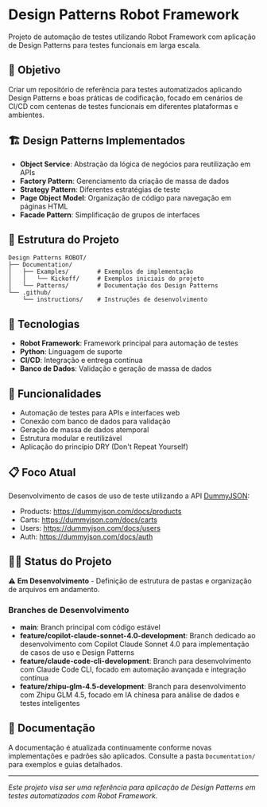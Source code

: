# Design Patterns Robot Framework

Projeto de automação de testes utilizando Robot Framework com aplicação de Design Patterns para testes funcionais em larga escala.

## 🎯 Objetivo

Criar um repositório de referência para testes automatizados aplicando Design Patterns e boas práticas de codificação, focado em cenários de CI/CD com centenas de testes funcionais em diferentes plataformas e ambientes.

## 🏗️ Design Patterns Implementados

- **Object Service**: Abstração da lógica de negócios para reutilização em APIs
- **Factory Pattern**: Gerenciamento da criação de massa de dados
- **Strategy Pattern**: Diferentes estratégias de teste
- **Page Object Model**: Organização de código para navegação em páginas HTML
- **Facade Pattern**: Simplificação de grupos de interfaces

## 📁 Estrutura do Projeto

```
Design Patterns ROBOT/
├── Documentation/
│   ├── Examples/        # Exemplos de implementação
│   │   └── Kickoff/     # Exemplos iniciais do projeto
│   └── Patterns/        # Documentação dos Design Patterns
└── .github/
    └── instructions/    # Instruções de desenvolvimento
```

## 🔧 Tecnologias

- **Robot Framework**: Framework principal para automação de testes
- **Python**: Linguagem de suporte
- **CI/CD**: Integração e entrega contínua
- **Banco de Dados**: Validação e geração de massa de dados

## 🚀 Funcionalidades

- Automação de testes para APIs e interfaces web
- Conexão com banco de dados para validação
- Geração de massa de dados atemporal
- Estrutura modular e reutilizável
- Aplicação do princípio DRY (Don't Repeat Yourself)

## 📋 Foco Atual

Desenvolvimento de casos de uso de teste utilizando a API [DummyJSON](https://dummyjson.com):

- Products: https://dummyjson.com/docs/products
- Carts: https://dummyjson.com/docs/carts
- Users: https://dummyjson.com/docs/users
- Auth: https://dummyjson.com/docs/auth

## 🏃‍♂️ Status do Projeto

⚠️ **Em Desenvolvimento** - Definição de estrutura de pastas e organização de arquivos em andamento.

### Branches de Desenvolvimento

- **main**: Branch principal com código estável
- **feature/copilot-claude-sonnet-4.0-development**: Branch dedicado ao desenvolvimento com Copilot Claude Sonnet 4.0 para implementação de casos de uso e Design Patterns
- **feature/claude-code-cli-development**: Branch para desenvolvimento com Claude Code CLI, focado em automação avançada e integração contínua
- **feature/zhipu-glm-4.5-development**: Branch para desenvolvimento com Zhipu GLM 4.5, focado em IA chinesa para análise de dados e testes inteligentes

## 📖 Documentação

A documentação é atualizada continuamente conforme novas implementações e padrões são aplicados. Consulte a pasta `Documentation/` para exemplos e guias detalhados.

---

*Este projeto visa ser uma referência para aplicação de Design Patterns em testes automatizados com Robot Framework.*